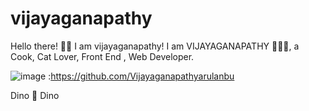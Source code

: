# vijayaganapathy



Hello there! 👋🏻 I am vijayaganapathy! 
I am VIJAYAGANAPATHY  🙋🏻‍♂️, a Cook, Cat Lover, Front End , Web Developer.


![image](https://user-images.githubusercontent.com/122540598/223361042-c8914d5d-c8b5-4e65-a3c9-3ca294e6c106.png) :https://github.com/Vijayaganapathyarulanbu


Dino 🦖
Dino
